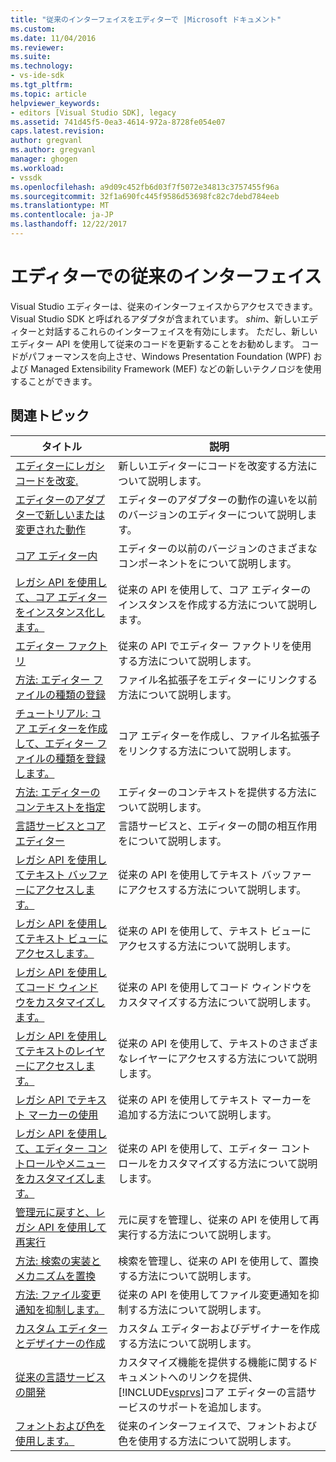 ```yaml
---
title: "従来のインターフェイスをエディターで |Microsoft ドキュメント"
ms.custom: 
ms.date: 11/04/2016
ms.reviewer: 
ms.suite: 
ms.technology:
- vs-ide-sdk
ms.tgt_pltfrm: 
ms.topic: article
helpviewer_keywords:
- editors [Visual Studio SDK], legacy
ms.assetid: 741d45f5-0ea3-4614-972a-8728fe054e07
caps.latest.revision: 
author: gregvanl
ms.author: gregvanl
manager: ghogen
ms.workload:
- vssdk
ms.openlocfilehash: a9d09c452fb6d03f7f5072e34813c3757455f96a
ms.sourcegitcommit: 32f1a690fc445f9586d53698fc82c7debd784eeb
ms.translationtype: MT
ms.contentlocale: ja-JP
ms.lasthandoff: 12/22/2017
---
```

# <a name="legacy-interfaces-in-the-editor"></a>エディターでの従来のインターフェイス
Visual Studio エディターは、従来のインターフェイスからアクセスできます。 Visual Studio SDK と呼ばれるアダプタが含まれています。 *shim*、新しいエディターと対話するこれらのインターフェイスを有効にします。 ただし、新しいエディター API を使用して従来のコードを更新することをお勧めします。 コードがパフォーマンスを向上させ、Windows Presentation Foundation (WPF) および Managed Extensibility Framework (MEF) などの新しいテクノロジを使用することができます。  
  
## <a name="related-topics"></a>関連トピック  
  
|タイトル|説明|  
|-----------|-----------------|  
|[エディターにレガシ コードを改変.](../extensibility/adapting-legacy-code-to-the-editor.md)|新しいエディターにコードを改変する方法について説明します。|  
|[エディターのアダプターで新しいまたは変更された動作](../extensibility/new-or-changed-behavior-with-editor-adapters.md)|エディターのアダプターの動作の違いを以前のバージョンのエディターについて説明します。|  
|[コア エディター内](../extensibility/inside-the-core-editor.md)|エディターの以前のバージョンのさまざまなコンポーネントをについて説明します。|  
|[レガシ API を使用して、コア エディターをインスタンス化します。](../extensibility/instantiating-the-core-editor-by-using-the-legacy-api.md)|従来の API を使用して、コア エディターのインスタンスを作成する方法について説明します。|  
|[エディター ファクトリ](../extensibility/editor-factories.md)|従来の API でエディター ファクトリを使用する方法について説明します。|  
|[方法: エディター ファイルの種類の登録](../extensibility/how-to-register-editor-file-types.md)|ファイル名拡張子をエディターにリンクする方法について説明します。|  
|[チュートリアル: コア エディターを作成して、エディター ファイルの種類を登録します。](../extensibility/walkthrough-creating-a-core-editor-and-registering-an-editor-file-type.md)|コア エディターを作成し、ファイル名拡張子をリンクする方法について説明します。|  
|[方法: エディターのコンテキストを指定](../extensibility/how-to-provide-context-for-editors.md)|エディターのコンテキストを提供する方法について説明します。|  
|[言語サービスとコア エディター](../extensibility/language-services-and-the-core-editor.md)|言語サービスと、エディターの間の相互作用をについて説明します。|  
|[レガシ API を使用してテキスト バッファーにアクセスします。](../extensibility/accessing-the-text-buffer-by-using-the-legacy-api.md)|従来の API を使用してテキスト バッファーにアクセスする方法について説明します。|  
|[レガシ API を使用してテキスト ビューにアクセスします。](../extensibility/accessing-thetext-view-by-using-the-legacy-api.md)|従来の API を使用して、テキスト ビューにアクセスする方法について説明します。|  
|[レガシ API を使用してコード ウィンドウをカスタマイズします。](../extensibility/customizing-code-windows-by-using-the-legacy-api.md)|従来の API を使用してコード ウィンドウをカスタマイズする方法について説明します。|  
|[レガシ API を使用してテキストのレイヤーにアクセスします。](../extensibility/accessing-text-layers-by-using-the-legacy-api.md)|従来の API を使用して、テキストのさまざまなレイヤーにアクセスする方法について説明します。|  
|[レガシ API でテキスト マーカーの使用](../extensibility/using-text-markers-with-the-legacy-api.md)|従来の API を使用してテキスト マーカーを追加する方法について説明します。|  
|[レガシ API を使用して、エディター コントロールやメニューをカスタマイズします。](../extensibility/customizing-editor-controls-and-menus-by-using-the-legacy-api.md)|従来の API を使用して、エディター コントロールをカスタマイズする方法について説明します。|  
|[管理元に戻すと、レガシ API を使用して再実行](../extensibility/managing-undo-and-redo-by-using-the-legacy-api.md)|元に戻すを管理し、従来の API を使用して再実行する方法について説明します。|  
|[方法: 検索の実装とメカニズムを置換](../extensibility/how-to-implement-the-find-and-replace-mechanism.md)|検索を管理し、従来の API を使用して、置換する方法について説明します。|  
|[方法: ファイル変更通知を抑制します。](../extensibility/how-to-suppress-file-change-notifications.md)|従来の API を使用してファイル変更通知を抑制する方法について説明します。|  
|[カスタム エディターとデザイナーの作成](../extensibility/creating-custom-editors-and-designers.md)|カスタム エディターおよびデザイナーを作成する方法について説明します。|  
|[従来の言語サービスの開発](../extensibility/internals/developing-a-legacy-language-service.md)|カスタマイズ機能を提供する機能に関するドキュメントへのリンクを提供、[!INCLUDE[vsprvs](../code-quality/includes/vsprvs_md.md)]コア エディターの言語サービスのサポートを追加します。|  
|[フォントおよび色を使用します。](../extensibility/using-fonts-and-colors.md)|従来のインターフェイスで、フォントおよび色を使用する方法について説明します。|